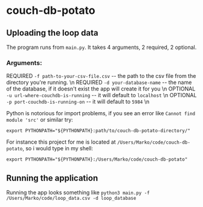# couch-db-potato

## Uploading the loop data

The program runs from `main.py`. It takes 4 arguments, 2 required, 2 optional.

### Arguments:

REQUIRED `-f path-to-your-csv-file.csv` -- the path to the csv file from the directory you're running. \n
REQUIRED `-d your-database-name` -- the name of the database, if it doesn't exist the app will create it for you \n
OPTIONAL `-u url-where-couchdb-is-running` -- it will default to `localhost` \n
OPTIONAL `-p port-couchdb-is-running-on` -- it will default to `5984` \n

Python is notorious for import problems, if you see an error like `Cannot find module 'src'` or similar try:
```
export PYTHONPATH="${PYTHONPATH}:path/to/couch-db-potato-directory/"
```

For instance this project for me is located at `/Users/Marko/code/couch-db-potato`, so i would type in my shell:

`export PYTHONPATH="${PYTHONPATH}:/Users/Marko/code/couch-db-potato"`

## Running the application

Running the app looks something like `python3 main.py -f /Users/Marko/code/loop_data.csv -d loop_database` 

